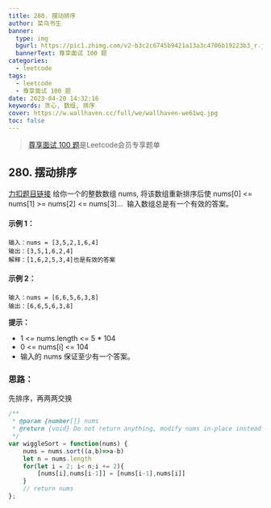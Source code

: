 ```yaml
---
title: 280. 摆动排序
author: 菜鸟书生
banner:
  type: img
  bgurl: https://pic1.zhimg.com/v2-b3c2c6745b9421a13a3c4706b19223b3_r.jpg
  bannerText: 尊享面试 100 题
categories:
  - leetcode
tags:
  - leetcode
  - 尊享面试 100 题
date: 2023-04-20 14:32:16
keywords: 贪心, 数组, 排序
cover: https://w.wallhaven.cc/full/we/wallhaven-we61wq.jpg
toc: false
---
```

> [尊享面试 100 题](https://dwmorning.github.io/leetcodeVipInterview)是Leetcode会员专享题单

## 280. 摆动排序
[力扣题目链接](https://leetcode.cn/problems/wiggle-sort/?envType=study-plan-v2&id=premium-algo-100)
给你一个的整数数组 nums, 将该数组重新排序后使 nums[0] <= nums[1] >= nums[2] <= nums[3]... 
输入数组总是有一个有效的答案。

#### **示例 1：**
```
输入：nums = [3,5,2,1,6,4]
输出：[3,5,1,6,2,4]
解释：[1,6,2,5,3,4]也是有效的答案
```
#### **示例 2：**
```
输入：nums = [6,6,5,6,3,8]
输出：[6,6,5,6,3,8]
```

**提示：**
* 1 <= nums.length <= 5 * 104
* 0 <= nums[i] <= 104
* 输入的 nums 保证至少有一个答案。

### 思路：
先排序，再两两交换

```javascript
/**
 * @param {number[]} nums
 * @return {void} Do not return anything, modify nums in-place instead.
 */
var wiggleSort = function(nums) {
    nums = nums.sort((a,b)=>a-b)
    let n = nums.length
    for(let i = 2; i< n;i += 2){
        [nums[i],nums[i-1]] = [nums[i-1],nums[i]]
    }
    // return nums
};
```